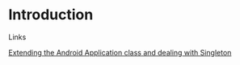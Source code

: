 # Introduction #

Links

[Extending the Android Application class and dealing with Singleton](http://www.devahead.com/blog/2011/06/extending-the-android-application-class-and-dealing-with-singleton/)